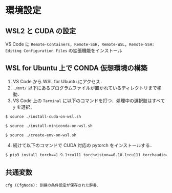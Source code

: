# 環境設定
## WSL2 と CUDA の設定

VS Code に `Remote-Containers`，`Remote-SSH`，`Remote-WSL`，`Remote-SSH: Editing Configuration Files` の拡張機能をインストール

## WSL for Ubuntu 上で CONDA 仮想環境の構築

1. VS Code から WSL for Ubuntu にアクセス．
2. `./mnt/` 以下にあるプログラムファイルが置かれているディレクトリまで移動．
3. VS Code 上の `Tarminal` に以下のコマンドを打つ．処理中の選択肢はすべて `y` を選択．

```bash
$ source ./install-cuda-on-wsl.sh
```

```bash
$ source ./install-miniconda-on-wsl.sh
```

```bash
$ source ./create-env-on-wsl.sh
```

4. 続けて以下のコマンドで CUDA 対応の pytorch をインストールする．

```bash
$ pip3 install torch==1.9.1+cu111 torchvision==0.10.1+cu111 torchaudio===0.9.1 -f https://download.pytorch.org/whl/torch_stable.html
```

## 共通変数
```pyhton
cfg (CfgNode): 訓練の条件設定が保存された辞書．
```